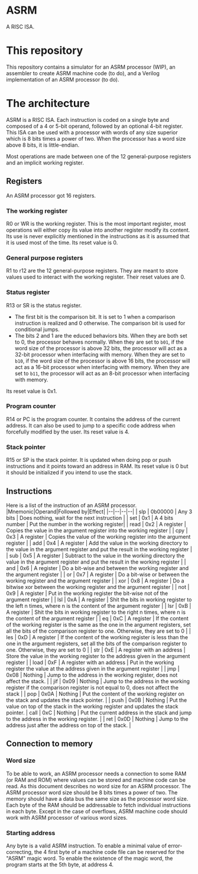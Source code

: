 # ASRM
A RISC ISA.

# This repository
This repository contains a simulator for an ASRM processor (WIP), an assembler to create ASRM machine code (to do), and a Verilog implementation of an ASRM processor (to do).

# The architecture
ASRM is a RISC ISA. Each instruction is coded on a single byte and composed of a 4 or 5-bit operand, followed by an optional 4-bit register. This ISA can be used with a processor with words of any size superior which is 8 bits times a power of two. When the processor has a word size above 8 bits, it is little-endian.

Most operations are made between one of the 12 general-purpose registers and an implicit working register.

## Registers
An ASRM processor got 16 registers.
### The working register
R0 or WR is the working register.  This is the most important register, most operations will either copy its value into another register modify its content. Its use is never explicitly mentioned in the instructions as it is assumed that it is used most of the time. Its reset value is 0.
### General purpose registers
R1 to r12 are the 12 general-purpose registers. They are meant to store values used to interact with the working register. Their reset values are 0.
### Status register
R13 or SR is the status register. 
* The first bit is the comparison bit. It is set to 1 when a comparison instruction is realized and 0 otherwise. The comparison bit is used for conditional jumps.  
* The bits 2 and 1 are the educed behaviors bits. When they are both set to 0, the processor behaves normally. When they are set to `b01`, if the word size of the processor is above 32 bits, the processor will act as a 32-bit processor when interfacing with memory. When they are set to `b10`, if the word size of the processor is above 16 bits, the processor will act as a 16-bit processor when interfacing with memory. When they are set to `b11`, the processor will act as an 8-bit processor when interfacing with memory.

Its reset value is  0x1.

### Program counter
R14 or PC is the program counter. It contains the address of the current address. It can also be used to jump to a specific code address when forcefully modified by the user. Its reset value is 4.
### Stack pointer
R15 or SP is the stack pointer. It is updated when doing pop or push instructions and it points toward an address in RAM. Its reset value is 0 but it should be initialized if you intend to use the stack.

## Instructions
Here is a list of the instruction of an ASRM processor. 
|Mnemonic|Operand|Followed by|Effect|
|--|--|--|--|
| slp | 0b00000 | Any 3 bits | Does nothing, wait for the next instruction |
| set | 0x1 | A 4 bits number | Put the number in the working register|
| read | 0x2 | A register | Copies the value in the argument register into the working register |
| cpy | 0x3 | A register | Copies the value of the working register into the argument register |
| add | 0x4 | A register | Add the value in the working directory to the value in the argument register and put the result in the working register |
| sub | 0x5 | A register | Subtract to the value in the working directory the value in the argument register and put the result in the working register |
| and | 0x6 | A register | Do a bit-wise and between the working register and the argument register |
| or | 0x7 | A register | Do a bit-wise or between the working register and the argument register |
| xor | 0x8 | A register | Do a bitwise xor between the working register and the argument register |
| not | 0x9 | A register | Put in the working register the bit-wise not of the argument register |
| lsl | 0xA | A register | Shit the bits in working register to the left n times, where n is the content of the argument register |
| lsr | 0xB | A register | Shit the bits in working register to the right n times, where n is the content of the argument register |
| eq | 0xC | A register | If the content of the working register is the same as the one in the argument registers, set all the bits of the comparison register to one. Otherwise, they are set to 0 |
| les | 0xD | A register | If the content of the working register is less than the one in the argument registers, set all the bits of the comparison register to one. Otherwise, they are set to 0 |
| str | 0xE | A register with an address | Store the value in the working register to the address given in the argument register |
| load | 0xF | A register with an address | Put in the working register the value at the address given in the argument register |
| jmp | 0x08 | Nothing | Jump to the address in the working register, does not affect the stack. |
| jif | 0x09 | Nothing | Jump to the address in the working register if the comparison register is not equal to 0, does not affect the stack |
| pop | 0x0A | Nothing | Put the content of the working register on the stack and updates the stack pointer. |
| push | 0x0B | Nothing | Put the value on top of the stack in the working register and updates the stack pointer.
| call | 0xC | Nothing | Put the current address in the stack and jump to the address in the working register. | 
| ret | 0x0D | Nothing | Jump to the address just after the address on top of the stack. |

## Connection to memory
### Word size
To be able to work, an ASRM processor needs a connection to some RAM (or RAM and ROM) where values can be stored and machine code can be read. As this document describes no word size for an ASRM processor.
The ASRM processor word size should be 8 bits times a power of two. The memory should have a data bus the same size as the processor word size. Each byte of the RAM should be addressable to fetch individual instructions in each byte. 
Except in the case of overflows, ASRM machine code should work with ASRM processor of various word sizes.


### Starting address
Any byte is a valid ASRM instruction. To enable a minimal value of error-correcting, the 4 first byte of a machine code file can be reserved for the "ASRM" magic word. To enable the existence of the magic word, the program starts at the 5th byte, at address 4.

